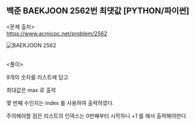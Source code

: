 ## 백준 BAEKJOON 2562번 최댓값 [PYTHON/파이썬]

<문제 출처><br>
https://www.acmicpc.net/problem/2562

![BAEKJOON 2562](https://blog.kakaocdn.net/dn/cCCMqr/btrLouIZBd9/UU5P7nNnKY3YPkJiYgWWA0/img.png)

<br>
<풀이><br>

9개의 숫자를 리스트에 담고

최대값은 max 로 출력

몇 번째 수인지는 index 를 사용하여 출력하였다.

주의해야할 점은 리스트의 인덱스는 0번째부터 시작하니 +1 를 해서 출력해야한다.
